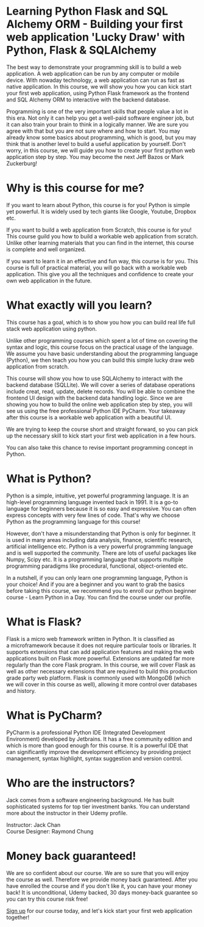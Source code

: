 # Learning Python Flask and SQL Alchemy ORM - Building your first web application 'Lucky Draw' with Python, Flask & SQLAlchemy

The best way to demonstrate your programming skill is to build a web application. A web application can be run by any computer or mobile device. With nowaday technology, a web application can run as fast as native application. In this course, we will show you how you can kick start your first web application, using Python Flask framework as the frontend and SQL Alchemy ORM to interactive with the backend database. 

Programming is one of the very important skills that people value a lot in this era. Not only it can help you get a well-paid software engineer job, but it can also train your brain to think in a logically manner. We are sure you agree with that but you are not sure where and how to start. You may already know some basics about programming, which is good, but you may think that is another level to build a useful application by yourself. Don't worry, in this course, we will guide you how to create your first python web application step by step. You may become the next Jeff Bazos or Mark Zuckerburg!

# Why is this course for me?

If you want to learn about Python, this course is for you! Python is simple yet powerful. It is widely used by tech giants like Google, Youtube, Dropbox etc.

If you want to build a web application from Scratch, this course is for you! This course guild you how to build a workable web application from scratch. Unlike other learning materials that you can find in the internet, this course is complete and well organized. 

If you want to learn it in an effective and fun way, this course is for you. This course is full of practical material, you will go back with a workable web application. This give you all the techniques and confidence to create your own web application in the future. 

# What exactly will you learn?

This course has a goal, which is to show you how you can build real life full stack web application using python. 

Unlike other programming courses which spent a lot of time on covering the syntax and logic, this course focus on the practical usage of the language. We assume you have basic understanding about the programming language (Python), we then teach you how you can build this simple lucky draw web application from scratch. 

This course will show you how to use SQLAlchemy to interact with the backend database (SQLLite). We will cover a series of database operations include creat, read, update, delete records. You will be able to combine the frontend UI design with the backend data handling logic. Since we are showing you how to build the online web application step by step, you will see us using the free professional Python IDE PyCharm. Your takeaway after this course is a workable web application with a beautiful UI. 

We are trying to keep the course short and straight forward, so you can pick up the necessary skill to kick start your first web application in a few hours. 

You can also take this chance to revise important programming concept in Python. 

# What is Python?

Python is a simple, intuitive, yet powerful programming language. It is an high-level programming language invented back in 1991. It is a go-to language for beginners because it is so easy and expressive. You can often express concepts with very few lines of code. That's why we choose Python as the programming language for this course!

However, don't have a misunderstanding that Python is only for beginner. It is used in many areas including data analysis, finance, scientific research, artificial intelligence etc. Python is a very powerful programming language and is well supported the community. There are lots of useful packages like Numpy, Scipy etc. It is a programming language that supports multiple programming paradigms like procedural, functional, object-oriented etc. 

In a nutshell, if you can only learn one programming language, Python is your choice! And if you are a beginner and you want to grab the basics before taking this course, we recommend you to enroll our python beginner course - Learn Python in a Day. You can find the course under our profile. 

# What is Flask?

Flask is a micro web framework written in Python. It is classified as a microframework because it does not require particular tools or libraries. It supports extensions that can add application features and making the web applications built on Flask more powerful. Extensions are updated far more regularly than the core Flask program. In this course, we will cover Flask as well as other necessary extensions that are required to build this production grade party web platform. Flask is commonly used with MongoDB (which we will cover in this course as well), allowing it more control over databases and history.

# What is PyCharm?

PyCharm is a professional Python IDE (Integrated Development Environment) developed by Jetbrains. It has a free community edition and which is more than good enough for this course. It is a powerful IDE that can significantly improve the development efficiency by providing project management, syntax highlight, syntax suggestion and version control.

# Who are the instructors?

Jack comes from a software engineering background. He has built sophisticated systems for top tier investment banks. You can understand more about the instructor in their Udemy profile. 

Instructor: Jack Chan  
Course Designer: Raymond Chung

# Money back guaranteed!

We are so confident about our course. We are so sure that you will enjoy the course as well. Therefore we provide money back guaranteed. After you have enrolled the course and if you don't like it, you can have your money back! It is unconditional, Udemy backed, 30 days money-back guarantee so you can try this course risk free!

[Sign up](http://bit.ly/FlaskORM) for our course today, and let's kick start your first web application together!